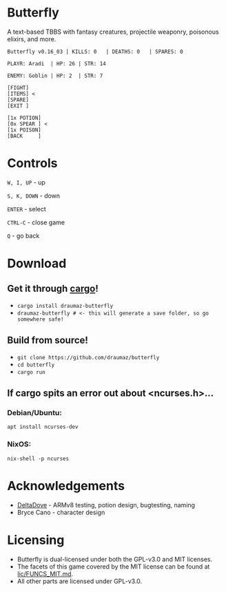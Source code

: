 # Butterfly
A text-based TBBS with fantasy creatures, projectile weaponry, poisonous elixirs, and more.

```
Butterfly v0.16_03 | KILLS: 0   | DEATHS: 0   | SPARES: 0

PLAYR: Aradi  | HP: 26 | STR: 14

ENEMY: Goblin | HP: 2  | STR: 7

[FIGHT]
[ITEMS] <
[SPARE]
[EXIT ]

[1x POTION]
[0x SPEAR ] <
[1x POISON]
[BACK     ]
```

# Controls

```W, I, UP``` - up

```S, K, DOWN``` - down

```ENTER``` - select

```CTRL-C``` - close game

```Q``` - go back

# Download

## Get it through <a href="https://crates.io/crates/draumaz-butterfly">cargo</a>!

- ```cargo install draumaz-butterfly```
- ```draumaz-butterfly # <- this will generate a save folder, so go somewhere safe!```

## Build from source!

- ```git clone https://github.com/draumaz/butterfly```
- ```cd butterfly```
- ```cargo run```

## If cargo spits an error out about <ncurses.h>...

### Debian/Ubuntu:
```
apt install ncurses-dev
```

### NixOS:
```
nix-shell -p ncurses
```
# Acknowledgements

- <a href="https://github.com/DeltaDove">DeltaDove</a> - ARMv8 testing, potion design, bugtesting, naming
- Bryce Cano - character design

# Licensing

- Butterfly is dual-licensed under both the GPL-v3.0 and MIT licenses.
- The facets of this game covered by the MIT license can be found at <a href="https://github.com/draumaz/butterfly/blob/main/lic/FUNCS_MIT.md">lic/FUNCS_MIT.md</a>. 
- All other parts are licensed under GPL-v3.0.
